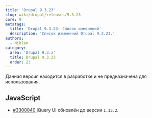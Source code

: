 ```yaml
---
title: 'Drupal 9.3.23'
slug: wiki/drupal/releases/9.3.23
core: 9
metatags:
  title: 'Drupal 9.3.23: Список изменений'
  description: 'Список изменений Drupal 9.3.23.'
authors:
  - Niklan
category:
  area: 'Drupal 9.3.x'
  title: Drupal 9.3.23
  order: 23
---
```


<Aside type="warning">

Данная версия находится в разработке и не предназначена для использования.

</Aside>

## JavaScript

- [#3300040](https://www.drupal.org/node/3300040) jQuery UI обновлён до версии `1.13.2`.